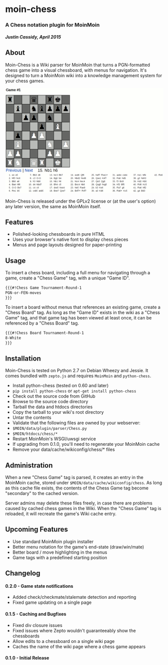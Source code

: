 # moin-chess
### A Chess notation plugin for MoinMoin
##### Justin Cassidy, April 2015


## About
Moin-Chess is a Wiki parser for MoinMoin that turns a PGN-formatted chess game
into a visual chessboard, with menus for navigation. It's designed to turn a
MoinMoin wiki into a knowledge management system for your chess games.

![example](https://raw.githubusercontent.com/wwoast/moin-chess/master/tests/moin-chess.png)

Moin-Chess is released under the GPLv2 license or (at the user's option) any 
later version, the same as MoinMoin itself.


## Features
* Polished-looking chessboards in pure HTML
 * Uses your browser's native font to display chess pieces
* Menus and page layouts designed for paper-printing


## Usage
To insert a chess board, including a full menu for navigating through a game, 
create a "Chess Game" tag, with a unique "Game ID".

    {{{#!Chess Game Tournament-Round-1
    PGN-or-FEN-moves
    }}}


To insert a board without menus that references an existing game, create a
"Chess Board" tag. As long as the "Game ID" exists in the wiki as a "Chess 
Game" tag, and that game tag has been viewed at least once, it can be
referenced by a "Chess Board" tag. 

    {{{#!Chess Board Tournament-Round-1
    8-White
    }}}


## Installation
Moin-Chess is tested on Python 2.7 on Debian Wheezy and Jessie. It comes 
bundled with `zepto.js` and requires `MoinMoin` and `python-chess`.

* Install python-chess (tested on 0.60 and later)
 * `pip install python-chess` or `apt-get install python-chess`
* Check out the source code from GitHub
* Browse to the source code directory
* Tarball the data and htdocs directories
* Copy the tarball to your wiki's root directory
* Untar the contents
* Validate that the following files are owned by your webserver:
 * `$MOIN/data/plugin/parser/Chess.py`
 * `$MOIN/htdocs/chess/*`
* Restart MoinMoin's WSGI/uwsgi service
* If upgrading from 0.1.0, you'll need to regenerate your MoinMoin cache
 * Remove your data/cache/wikiconfig/chess/* files


## Administration
When a new "Chess Game" tag is parsed, it creates an entry in the MoinMoin
cache, stored under `$MOIN/data/cache/wikiconfig/chess`. As long as this cache
file exists, the contents of the Chess Game tag become "secondary" to the
cached version.

Server admins may delete these files freely, in case there are problems caused 
by cached chess games in the Wiki. When the "Chess Game" tag is reloaded, it
will recreate the game's Wiki cache entry.


## Upcoming Features
* Use standard MoinMoin plugin installer
* Better menu notation for the game's end-state (draw/win/mate)
* Better board / move highlighting in the menus
* Game tags with a predefined starting position


## Changelog
#### 0.2.0 - Game state notifications
* Added check/checkmate/stalemate detection and reporting
* Fixed game updating on a single page

#### 0.1.5 - Caching and Bugfixes
* Fixed div closure issues
* Fixed issues where Zepto wouldn't guaranteeably show the chessboards
* Allow edits to a chessboard on a single wiki page
 * Caches the name of the wiki page where a chess game appears

#### 0.1.0 - Initial Release
